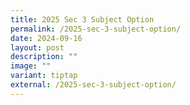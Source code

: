 ```yaml
---
title: 2025 Sec 3 Subject Option
permalink: /2025-sec-3-subject-option/
date: 2024-09-16
layout: post
description: ""
image: ""
variant: tiptap
external: /2025-sec-3-subject-option/
---
```

